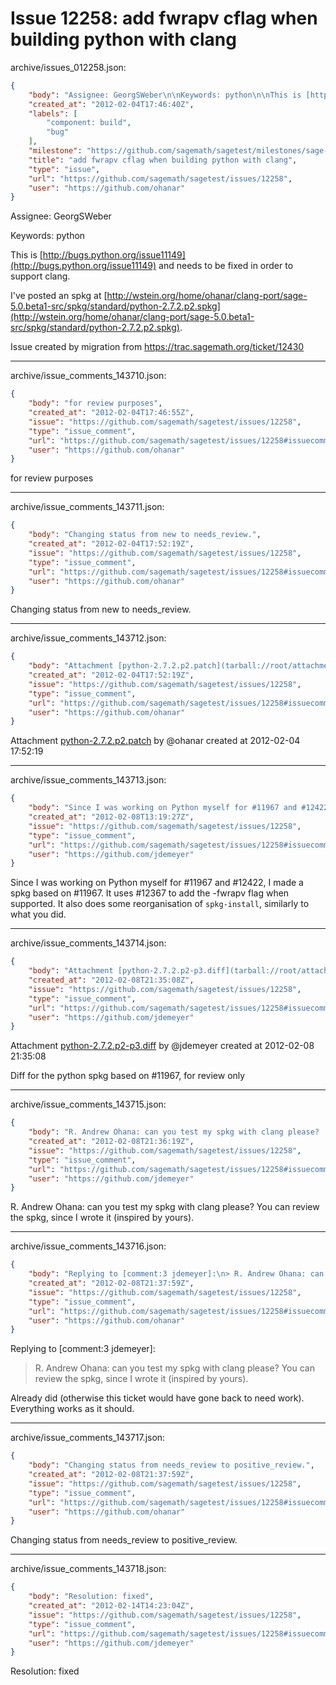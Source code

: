 # Issue 12258: add fwrapv cflag when building python with clang

archive/issues_012258.json:
```json
{
    "body": "Assignee: GeorgSWeber\n\nKeywords: python\n\nThis is [http://bugs.python.org/issue11149](http://bugs.python.org/issue11149) and needs to be fixed in order to support clang.\n\nI've posted an spkg at [http://wstein.org/home/ohanar/clang-port/sage-5.0.beta1-src/spkg/standard/python-2.7.2.p2.spkg](http://wstein.org/home/ohanar/clang-port/sage-5.0.beta1-src/spkg/standard/python-2.7.2.p2.spkg).\n\nIssue created by migration from https://trac.sagemath.org/ticket/12430\n\n",
    "created_at": "2012-02-04T17:46:40Z",
    "labels": [
        "component: build",
        "bug"
    ],
    "milestone": "https://github.com/sagemath/sagetest/milestones/sage-5.0",
    "title": "add fwrapv cflag when building python with clang",
    "type": "issue",
    "url": "https://github.com/sagemath/sagetest/issues/12258",
    "user": "https://github.com/ohanar"
}
```
Assignee: GeorgSWeber

Keywords: python

This is [http://bugs.python.org/issue11149](http://bugs.python.org/issue11149) and needs to be fixed in order to support clang.

I've posted an spkg at [http://wstein.org/home/ohanar/clang-port/sage-5.0.beta1-src/spkg/standard/python-2.7.2.p2.spkg](http://wstein.org/home/ohanar/clang-port/sage-5.0.beta1-src/spkg/standard/python-2.7.2.p2.spkg).

Issue created by migration from https://trac.sagemath.org/ticket/12430





---

archive/issue_comments_143710.json:
```json
{
    "body": "for review purposes",
    "created_at": "2012-02-04T17:46:55Z",
    "issue": "https://github.com/sagemath/sagetest/issues/12258",
    "type": "issue_comment",
    "url": "https://github.com/sagemath/sagetest/issues/12258#issuecomment-143710",
    "user": "https://github.com/ohanar"
}
```

for review purposes



---

archive/issue_comments_143711.json:
```json
{
    "body": "Changing status from new to needs_review.",
    "created_at": "2012-02-04T17:52:19Z",
    "issue": "https://github.com/sagemath/sagetest/issues/12258",
    "type": "issue_comment",
    "url": "https://github.com/sagemath/sagetest/issues/12258#issuecomment-143711",
    "user": "https://github.com/ohanar"
}
```

Changing status from new to needs_review.



---

archive/issue_comments_143712.json:
```json
{
    "body": "Attachment [python-2.7.2.p2.patch](tarball://root/attachments/some-uuid/ticket12430/python-2.7.2.p2.patch) by @ohanar created at 2012-02-04 17:52:19",
    "created_at": "2012-02-04T17:52:19Z",
    "issue": "https://github.com/sagemath/sagetest/issues/12258",
    "type": "issue_comment",
    "url": "https://github.com/sagemath/sagetest/issues/12258#issuecomment-143712",
    "user": "https://github.com/ohanar"
}
```

Attachment [python-2.7.2.p2.patch](tarball://root/attachments/some-uuid/ticket12430/python-2.7.2.p2.patch) by @ohanar created at 2012-02-04 17:52:19



---

archive/issue_comments_143713.json:
```json
{
    "body": "Since I was working on Python myself for #11967 and #12422, I made a spkg based on #11967.  It uses #12367 to add the -fwrapv flag when supported.  It also does some reorganisation of `spkg-install`, similarly to what you did.",
    "created_at": "2012-02-08T13:19:27Z",
    "issue": "https://github.com/sagemath/sagetest/issues/12258",
    "type": "issue_comment",
    "url": "https://github.com/sagemath/sagetest/issues/12258#issuecomment-143713",
    "user": "https://github.com/jdemeyer"
}
```

Since I was working on Python myself for #11967 and #12422, I made a spkg based on #11967.  It uses #12367 to add the -fwrapv flag when supported.  It also does some reorganisation of `spkg-install`, similarly to what you did.



---

archive/issue_comments_143714.json:
```json
{
    "body": "Attachment [python-2.7.2.p2-p3.diff](tarball://root/attachments/some-uuid/ticket12430/python-2.7.2.p2-p3.diff) by @jdemeyer created at 2012-02-08 21:35:08\n\nDiff for the python spkg based on #11967, for review only",
    "created_at": "2012-02-08T21:35:08Z",
    "issue": "https://github.com/sagemath/sagetest/issues/12258",
    "type": "issue_comment",
    "url": "https://github.com/sagemath/sagetest/issues/12258#issuecomment-143714",
    "user": "https://github.com/jdemeyer"
}
```

Attachment [python-2.7.2.p2-p3.diff](tarball://root/attachments/some-uuid/ticket12430/python-2.7.2.p2-p3.diff) by @jdemeyer created at 2012-02-08 21:35:08

Diff for the python spkg based on #11967, for review only



---

archive/issue_comments_143715.json:
```json
{
    "body": "R. Andrew Ohana: can you test my spkg with clang please?  You can review the spkg, since I wrote it (inspired by yours).",
    "created_at": "2012-02-08T21:36:19Z",
    "issue": "https://github.com/sagemath/sagetest/issues/12258",
    "type": "issue_comment",
    "url": "https://github.com/sagemath/sagetest/issues/12258#issuecomment-143715",
    "user": "https://github.com/jdemeyer"
}
```

R. Andrew Ohana: can you test my spkg with clang please?  You can review the spkg, since I wrote it (inspired by yours).



---

archive/issue_comments_143716.json:
```json
{
    "body": "Replying to [comment:3 jdemeyer]:\n> R. Andrew Ohana: can you test my spkg with clang please?  You can review the spkg, since I wrote it (inspired by yours).\n\nAlready did (otherwise this ticket would have gone back to need work). Everything works as it should.",
    "created_at": "2012-02-08T21:37:59Z",
    "issue": "https://github.com/sagemath/sagetest/issues/12258",
    "type": "issue_comment",
    "url": "https://github.com/sagemath/sagetest/issues/12258#issuecomment-143716",
    "user": "https://github.com/ohanar"
}
```

Replying to [comment:3 jdemeyer]:
> R. Andrew Ohana: can you test my spkg with clang please?  You can review the spkg, since I wrote it (inspired by yours).

Already did (otherwise this ticket would have gone back to need work). Everything works as it should.



---

archive/issue_comments_143717.json:
```json
{
    "body": "Changing status from needs_review to positive_review.",
    "created_at": "2012-02-08T21:37:59Z",
    "issue": "https://github.com/sagemath/sagetest/issues/12258",
    "type": "issue_comment",
    "url": "https://github.com/sagemath/sagetest/issues/12258#issuecomment-143717",
    "user": "https://github.com/ohanar"
}
```

Changing status from needs_review to positive_review.



---

archive/issue_comments_143718.json:
```json
{
    "body": "Resolution: fixed",
    "created_at": "2012-02-14T14:23:04Z",
    "issue": "https://github.com/sagemath/sagetest/issues/12258",
    "type": "issue_comment",
    "url": "https://github.com/sagemath/sagetest/issues/12258#issuecomment-143718",
    "user": "https://github.com/jdemeyer"
}
```

Resolution: fixed
